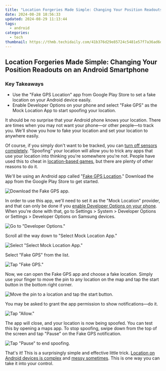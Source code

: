 ```yaml
---
title: "Location Forgeries Made Simple: Changing Your Position Readouts on an Android Smartphone"
date: 2024-08-28 18:56:33
updated: 2024-08-29 11:13:44
tags:
  - android
categories:
  - tech
thumbnail: https://thmb.techidaily.com/41b376d29e85724c5481e57f7a36ad6deb299d08d21887a298dcedb2ce73aa51.jpg
---
```


## Location Forgeries Made Simple: Changing Your Position Readouts on an Android Smartphone

### Key Takeaways

* Use the "Fake GPS Location" app from Google Play Store to set a fake location on your Android device easily.
* Enable Developer Options on your phone and select "Fake GPS" as the Mock Location App to start spoofing your location.

 It should be no surprise that your Android phone knows your location. There are times when you may not want your phone—or other people—to track you. We'll show you how to fake your location and set your location to anywhere easily.

 Of course, if you simply don't want to be tracked, you can [turn off sensors completely](https://technical-tips.techidaily.com/easy-steps-combining-your-favorite-tracks-into-one-epic-spotify-list/). "Spoofing" your location will allow you to trick any apps that use your location into thinking you're somewhere you're not. People have used this to cheat in [location-based games](https://en.wikipedia.org/wiki/Pok%C3%A9mon%5FGo#Community%5Fand%5Fcultural%5Fimpact), but there are plenty of other reasons to do it.

 We'll be using an Android app called "[Fake GPS Location](https://www.anrdoezrs.net/links/3607085/type/dlg/sid/UUhtgUeUpU206401/https://play.google.com/store/apps/details?id=com.lexa.fakegps)." Download the app from the Google Play Store to get started.

![Download the Fake GPS app.](https://static1.howtogeekimages.com/wordpress/wp-content/uploads/2023/09/screenshot_20230914-164618.png) 

 In order to use this app, we'll need to set it as the "Mock Location" provider, and that can only be done if you [enable Developer Options on your phone](https://desktop-recording.techidaily.com/premium-video-capture-without-extras-for-2024/). When you're done with that, go to Settings > System > Developer Options or Settings > Developer Options on Samsung devices.

![Go to "Developer Options."](https://static1.howtogeekimages.com/wordpress/wp-content/uploads/2023/09/screenshot_20230914-164758.png) 

 Scroll all the way down to "Select Mock Location App."

![Select "Select Mock Location App."](https://static1.howtogeekimages.com/wordpress/wp-content/uploads/2023/09/screenshot_20230914-164829.png) 

 Select "Fake GPS" from the list.

![Tap "Fake GPS."](https://static1.howtogeekimages.com/wordpress/wp-content/uploads/2023/09/screenshot_20230914-164836.png) 

 Now, we can open the Fake GPS app and choose a fake location. Simply use your finger to move the pin to any location on the map and tap the start button in the bottom right corner.

![Move the pin to a location and tap the start button.](https://static1.howtogeekimages.com/wordpress/wp-content/uploads/2023/09/screenshot_20230914-165012.png) 

 You may be asked to grant the app permission to show notifications—do it.

![Tap "Allow."](https://static1.howtogeekimages.com/wordpress/wp-content/uploads/2023/09/screenshot_20230914-165026.png) 

 The app will close, and your location is now being spoofed. You can test this by opening a maps app. To stop spoofing, swipe down from the top of the screen and tap "Pause" on the Fake GPS notification.

![Tap "Pause" to end spoofing.](https://static1.howtogeekimages.com/wordpress/wp-content/uploads/2023/09/screenshot_20230914-165115.png) 

 That's it! This is a surprisingly simple and effective little trick. [Location on Android devices is complex](https://instagram-video-recordings.techidaily.com/new-stepwise-insta-story-image-integration-techniques-for-maximum-impact-for-2024/) and [messy sometimes](https://vp-tips.techidaily.com/updated-2024-approved-sj7-4k-star-camera-an-in-depth-look-at-the-latest-action-tech/). This is one way you can take it into your control.

<ins class="adsbygoogle"
     style="display:block"
     data-ad-format="autorelaxed"
     data-ad-client="ca-pub-7571918770474297"
     data-ad-slot="1223367746"></ins>



<ins class="adsbygoogle"
     style="display:block"
     data-ad-client="ca-pub-7571918770474297"
     data-ad-slot="8358498916"
     data-ad-format="auto"
     data-full-width-responsive="true"></ins>
